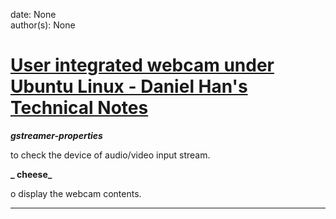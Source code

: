 
date: None  
author(s): None  

# [User integrated webcam under Ubuntu Linux - Daniel Han's Technical Notes](https://sites.google.com/site/xiangyangsite/home/technical-tips/linux-unix/common-tips/user-integrated-webcam-under-ubuntu-linux)

**_gstreamer-properties_**

to check the device of audio/video input stream.

**_ cheese_**

o display the webcam contents.  
  
---


